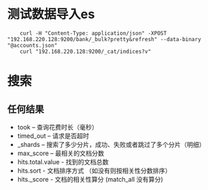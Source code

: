 # 测试数据导入es
```
    curl -H "Content-Type: application/json" -XPOST "192.168.220.128:9200/bank/_bulk?pretty&refresh" --data-binary "@accounts.json"
    curl "192.168.220.128:9200/_cat/indices?v"
```

# 搜索
## 任何结果
- took – 查询花费时长（毫秒）
- timed_out – 请求是否超时
- _shards – 搜索了多少分片，成功、失败或者跳过了多个分片（明细）
- max_score – 最相关的文档分数
- hits.total.value - 找到的文档总数
- hits.sort - 文档排序方式 （如没有则按相关性分数排序）
- hits._score - 文档的相关性算分 (match_all 没有算分)